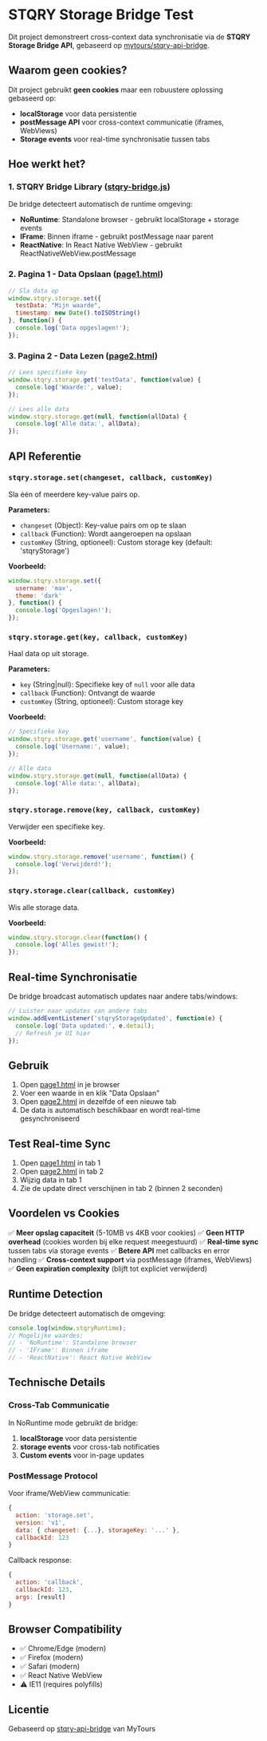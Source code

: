 # STQRY Storage Bridge Test

Dit project demonstreert cross-context data synchronisatie via de **STQRY Storage Bridge API**, gebaseerd op [mytours/stqry-api-bridge](https://github.com/mytours/stqry-api-bridge).

## Waarom geen cookies?

Dit project gebruikt **geen cookies** maar een robuustere oplossing gebaseerd op:
- **localStorage** voor data persistentie
- **postMessage API** voor cross-context communicatie (iframes, WebViews)
- **Storage events** voor real-time synchronisatie tussen tabs

## Hoe werkt het?

### 1. STQRY Bridge Library ([stqry-bridge.js](stqry-bridge.js))

De bridge detecteert automatisch de runtime omgeving:
- **NoRuntime**: Standalone browser - gebruikt localStorage + storage events
- **IFrame**: Binnen iframe - gebruikt postMessage naar parent
- **ReactNative**: In React Native WebView - gebruikt ReactNativeWebView.postMessage

### 2. Pagina 1 - Data Opslaan ([page1.html](page1.html))

```javascript
// Sla data op
window.stqry.storage.set({
  testData: "Mijn waarde",
  timestamp: new Date().toISOString()
}, function() {
  console.log('Data opgeslagen!');
});
```

### 3. Pagina 2 - Data Lezen ([page2.html](page2.html))

```javascript
// Lees specifieke key
window.stqry.storage.get('testData', function(value) {
  console.log('Waarde:', value);
});

// Lees alle data
window.stqry.storage.get(null, function(allData) {
  console.log('Alle data:', allData);
});
```

## API Referentie

### `stqry.storage.set(changeset, callback, customKey)`

Sla één of meerdere key-value pairs op.

**Parameters:**
- `changeset` (Object): Key-value pairs om op te slaan
- `callback` (Function): Wordt aangeroepen na opslaan
- `customKey` (String, optioneel): Custom storage key (default: 'stqryStorage')

**Voorbeeld:**
```javascript
window.stqry.storage.set({
  username: 'max',
  theme: 'dark'
}, function() {
  console.log('Opgeslagen!');
});
```

### `stqry.storage.get(key, callback, customKey)`

Haal data op uit storage.

**Parameters:**
- `key` (String|null): Specifieke key of `null` voor alle data
- `callback` (Function): Ontvangt de waarde
- `customKey` (String, optioneel): Custom storage key

**Voorbeeld:**
```javascript
// Specifieke key
window.stqry.storage.get('username', function(value) {
  console.log('Username:', value);
});

// Alle data
window.stqry.storage.get(null, function(allData) {
  console.log('Alle data:', allData);
});
```

### `stqry.storage.remove(key, callback, customKey)`

Verwijder een specifieke key.

**Voorbeeld:**
```javascript
window.stqry.storage.remove('username', function() {
  console.log('Verwijderd!');
});
```

### `stqry.storage.clear(callback, customKey)`

Wis alle storage data.

**Voorbeeld:**
```javascript
window.stqry.storage.clear(function() {
  console.log('Alles gewist!');
});
```

## Real-time Synchronisatie

De bridge broadcast automatisch updates naar andere tabs/windows:

```javascript
// Luister naar updates van andere tabs
window.addEventListener('stqryStorageUpdated', function(e) {
  console.log('Data updated:', e.detail);
  // Refresh je UI hier
});
```

## Gebruik

1. Open [page1.html](page1.html) in je browser
2. Voer een waarde in en klik "Data Opslaan"
3. Open [page2.html](page2.html) in dezelfde of een nieuwe tab
4. De data is automatisch beschikbaar en wordt real-time gesynchroniseerd

## Test Real-time Sync

1. Open [page1.html](page1.html) in tab 1
2. Open [page2.html](page2.html) in tab 2
3. Wijzig data in tab 1
4. Zie de update direct verschijnen in tab 2 (binnen 2 seconden)

## Voordelen vs Cookies

✅ **Meer opslag capaciteit** (5-10MB vs 4KB voor cookies)
✅ **Geen HTTP overhead** (cookies worden bij elke request meegestuurd)
✅ **Real-time sync** tussen tabs via storage events
✅ **Betere API** met callbacks en error handling
✅ **Cross-context support** via postMessage (iframes, WebViews)
✅ **Geen expiration complexity** (blijft tot expliciet verwijderd)

## Runtime Detection

De bridge detecteert automatisch de omgeving:

```javascript
console.log(window.stqryRuntime);
// Mogelijke waardes:
// - 'NoRuntime': Standalone browser
// - 'IFrame': Binnen iframe
// - 'ReactNative': React Native WebView
```

## Technische Details

### Cross-Tab Communicatie

In NoRuntime mode gebruikt de bridge:
1. **localStorage** voor data persistentie
2. **storage events** voor cross-tab notificaties
3. **Custom events** voor in-page updates

### PostMessage Protocol

Voor iframe/WebView communicatie:

```javascript
{
  action: 'storage.set',
  version: 'v1',
  data: { changeset: {...}, storageKey: '...' },
  callbackId: 123
}
```

Callback response:
```javascript
{
  action: 'callback',
  callbackId: 123,
  args: [result]
}
```

## Browser Compatibility

- ✅ Chrome/Edge (modern)
- ✅ Firefox (modern)
- ✅ Safari (modern)
- ✅ React Native WebView
- ⚠️ IE11 (requires polyfills)

## Licentie

Gebaseerd op [stqry-api-bridge](https://github.com/mytours/stqry-api-bridge) van MyTours
